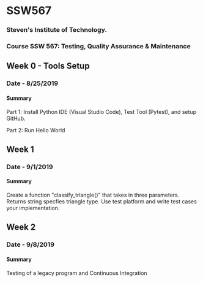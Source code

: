 # SSW567
### Steven's Institute of Technology. 
### Course SSW 567: Testing, Quality Assurance &amp; Maintenance



## Week 0 - Tools Setup
### Date - 8/25/2019
#### Summary
Part 1: Install Python IDE (Visual Studio Code), Test Tool (Pytest), and setup GitHub.

Part 2: Run Hello World

## Week 1
### Date - 9/1/2019
#### Summary
Create a function "classify_triangle()" that takes in three parameters. Returns string specfies triangle type. Use test platform and write test cases your implementation.

## Week 2
### Date - 9/8/2019
#### Summary
Testing of a legacy program and Continuous Integration
